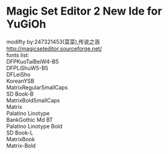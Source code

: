 Magic Set Editor 2 New Ide for YuGiOh
==================
modifty by:247321453(菜菜),传说之涵<br>
http://magicseteditor.sourceforge.net/
<br>
fonts list:			<br>
DFPKuoTaiBeiW4-B5	<br>
DFPLiShuW5-B5		<br>
DFLeiSho			<br>
KoreanYSB			<br>
MatrixRegularSmallCaps	<br>
SD Book-B			<br>
MatrixBoldSmallCaps	<br>
Matrix				<br>
Palatino Linotype	<br>
BankGothic Md BT	<br>
Palatino Linotype Bold	<br>
SD Book-L			<br>
MatrixBook			<br>
Matrix-Bold			<br>

